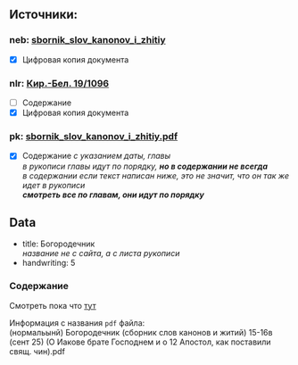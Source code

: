 ## Источники:

### neb: [sbornik_slov_kanonov_i_zhitiy][neb]

- [x] Цифровая копия документа

### nlr: [Кир.-Бел. 19/1096][nlr]

- [ ] Содержание
- [x] Цифровая копия документа

### pk: [sbornik_slov_kanonov_i_zhitiy.pdf][pk]

- [x] Содержание
  *c указанием даты, главы*  
  *в рукописи главы идут по порядку, ***но в содержании не всегда****  
  *в содержании если текст написан ниже, это не значит, что он так же идет в рукописи*  
  ***смотреть все по главам, они идут по порядку***

## Data

* title: Богородечник  
  *название не с сайта, а с листа рукописи*
* handwriting: 5

### Содержание

Смотреть пока что [тут][lives_saints]

Информация с названия `pdf` файла:  
(нормальынй)
Богородечник
(сборник слов канонов и житий)
15-16в
(сент 25)
(О Иакове брате Господнем и о 12 Апостол, как поставили свящ. чин).pdf


[neb]: https://kp.rusneb.ru/item/material/sbornik-slov-kanonov-i-zhitiy

[nlr]: https://nlr.ru/manuscripts/RA1527/elektronnyiy-katalog?ab=466FB16F-C1B8-443E-BD95-C02D272D0251

[pk]: ../../../../../../pravoslavie/lives_saints/sbornik_slov_kanonov_i_zhitiy.pdf


[lives_saints]: ../../../lives_saints/README.md0
